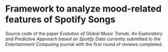 # Framework to analyze mood-related features of Spotify Songs
Source code of the paper *Evolution of Global Music Trends: An Exploratory and Predictive Approach based on Spotify Data* currently submitted to the *Entertainment Computing* journal with the first round of reviews completed.
